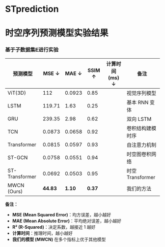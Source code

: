 # STprediction


# 时空序列预测模型实验结果

### 基于子数据集E进行实验

| 预测模型                | MSE ↓  | MAE ↓  | SSIM ↑| 计算时间 (ms) ↓ | 备注            |
|------------------------|--------|--------|------|----------------|----------------|
| ViT(3D)                | 112    | 0.0923 | 0.85 |                | 视觉序列模型  |
| LSTM                   | 119.71 | 1.63   | 0.25 |                | 基本 RNN 变体    |
| GRU                    | 239.35 | 2.98   | 0.62 |                | 双向 LSTM       |
| TCN                    | 0.0873 | 0.0658 | 0.92 |                | 卷积结构建模时序 |
| Transformer            | 0.0815 | 0.0597 | 0.93 |                | 自注意力机制    |
| ST-GCN                 | 0.0758 | 0.0551 | 0.94 |                | 时空图卷积网络  |
| ST-Transformer         | 0.0692 | 0.0503 | 0.95 |                | 时空Transformer |
| MWCN (Ours)            | **44.83** | **1.10** | **0.37** |       | 我们的方法 |

**备注：**  
- **MSE (Mean Squared Error)**：均方误差，越小越好  
- **MAE (Mean Absolute Error)**：平均绝对误差，越小越好  
- **R² (R-Squared)**：决定系数，越接近 1 越好  
- **计算时间**：推理时间，越小越好  
- **我们的模型 (MWCN)** 在多个指标上优于其他模型  
